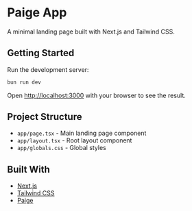 # Paige App

A minimal landing page built with Next.js and Tailwind CSS.

## Getting Started

Run the development server:

```bash
bun run dev
```

Open [http://localhost:3000](http://localhost:3000) with your browser to see the result.

## Project Structure

- `app/page.tsx` - Main landing page component
- `app/layout.tsx` - Root layout component
- `app/globals.css` - Global styles

## Built With

- [Next.js](https://nextjs.org)
- [Tailwind CSS](https://tailwindcss.com)
- [Paige](https://paige.sh)
